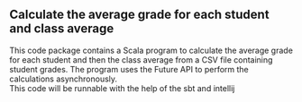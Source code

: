 ## Calculate the average grade for each student and class average
This code package contains a Scala program to calculate the average grade for each student and then the class average from a CSV file containing student grades. The program uses the Future API to perform the calculations asynchronously.<br>
This code will be runnable with the help of the sbt and intellij
